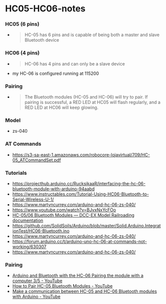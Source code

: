 HC05-HC06-notes
===============
### HC05 (6 pins)
- > HC-05 has 6 pins and is capable of being both a master and slave Bluetooth device

### HC06 (4 pins)
- > HC-06 has 4 pins and can only be a slave device
- my HC-06 is configured running at 115200

### Pairing
- > The Bluetooth modules (HC-05 and HC-06) will try to pair. If pairing is successful, a RED LED at HC05 will flash regularly, and a RED LED at HC06 will keep glowing.

### Model
- zs-040

### AT Commands
- https://s3-sa-east-1.amazonaws.com/robocore-lojavirtual/709/HC-05_ATCommandSet.pdf

### Tutorials
- https://projecthub.arduino.cc/RucksikaaR/interfacing-the-hc-06-bluetooth-module-with-arduino-94aabd
- https://www.instructables.com/Tutorial-Using-HC06-Bluetooth-to-Serial-Wireless-U-1/
- https://www.martyncurrey.com/arduino-and-hc-06-zs-040/
- https://www.youtube.com/watch?v=BJvxNxYcFOo
- [HC-05/06 Bluetooth Modules — DCC-EX Model Railroading documentation](https://dcc-ex.com/reference/hardware/bluetooth/hc-05-06.html#hc-05-vs-hc-06)
- https://github.com/SolidSoils/Arduino/blob/master/Solid.Arduino.IntegrationTest/HC06-Bluetooth.ino
- https://www.martyncurrey.com/arduino-and-hc-06-zs-040/
- https://forum.arduino.cc/t/arduino-uno-hc-06-at-commands-not-working/630307
- https://www.martyncurrey.com/arduino-and-hc-06-zs-040/

### Pairing
- [Arduino and Bluetooth with the HC-06 Pairing the module with a computer 3/5 - YouTube](https://www.youtube.com/watch?v=nkBtGI5g1a0)
- [How to Pair HC-05 Bluetooth Modules - YouTube](https://www.youtube.com/watch?v=BXXAcFOTnBo)
- [Make a communication between HC-05 and HC-06 Bluetooth modules with Arduino - YouTube](https://www.youtube.com/watch?v=Y2uwyUNt9ZM)
